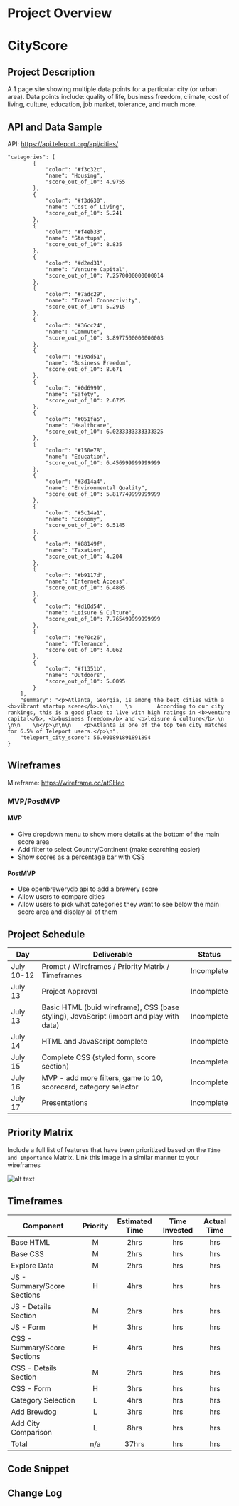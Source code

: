 # Project Overview

# CityScore

## Project Description

A 1 page site showing multiple data points for a particular city (or urban area). Data points include: quality of life, business freedom, climate, cost of living, culture, education, job market, tolerance, and much more. 

## API and Data Sample

API: https://api.teleport.org/api/cities/

```
"categories": [
        {
            "color": "#f3c32c",
            "name": "Housing",
            "score_out_of_10": 4.9755
        },
        {
            "color": "#f3d630",
            "name": "Cost of Living",
            "score_out_of_10": 5.241
        },
        {
            "color": "#f4eb33",
            "name": "Startups",
            "score_out_of_10": 8.835
        },
        {
            "color": "#d2ed31",
            "name": "Venture Capital",
            "score_out_of_10": 7.2570000000000014
        },
        {
            "color": "#7adc29",
            "name": "Travel Connectivity",
            "score_out_of_10": 5.2915
        },
        {
            "color": "#36cc24",
            "name": "Commute",
            "score_out_of_10": 3.8977500000000003
        },
        {
            "color": "#19ad51",
            "name": "Business Freedom",
            "score_out_of_10": 8.671
        },
        {
            "color": "#0d6999",
            "name": "Safety",
            "score_out_of_10": 2.6725
        },
        {
            "color": "#051fa5",
            "name": "Healthcare",
            "score_out_of_10": 6.0233333333333325
        },
        {
            "color": "#150e78",
            "name": "Education",
            "score_out_of_10": 6.456999999999999
        },
        {
            "color": "#3d14a4",
            "name": "Environmental Quality",
            "score_out_of_10": 5.817749999999999
        },
        {
            "color": "#5c14a1",
            "name": "Economy",
            "score_out_of_10": 6.5145
        },
        {
            "color": "#88149f",
            "name": "Taxation",
            "score_out_of_10": 4.204
        },
        {
            "color": "#b9117d",
            "name": "Internet Access",
            "score_out_of_10": 6.4805
        },
        {
            "color": "#d10d54",
            "name": "Leisure & Culture",
            "score_out_of_10": 7.765499999999999
        },
        {
            "color": "#e70c26",
            "name": "Tolerance",
            "score_out_of_10": 4.062
        },
        {
            "color": "#f1351b",
            "name": "Outdoors",
            "score_out_of_10": 5.0095
        }
    ],
    "summary": "<p>Atlanta, Georgia, is among the best cities with a <b>vibrant startup scene</b>.\n\n    \n        According to our city rankings, this is a good place to live with high ratings in <b>venture capital</b>, <b>business freedom</b> and <b>leisure & culture</b>.\n    \n\n    \n</p>\n\n\n    <p>Atlanta is one of the top ten city matches for 6.5% of Teleport users.</p>\n",
    "teleport_city_score": 56.001891891891894
}
```

## Wireframes

Mireframe: https://wireframe.cc/atSHeo

### MVP/PostMVP 

#### MVP 

- Give dropdown menu to show more details at the bottom of the main score area
- Add filter to select Country/Continent (make searching easier)
- Show scores as a percentage bar with CSS 

#### PostMVP  

- Use openbrewerydb api to add a brewery score
- Allow users to compare cities
- Allow users to pick what categories they want to see below the main score area and display all of them

## Project Schedule

|  Day | Deliverable | Status
|---|---| ---|
|July 10-12| Prompt / Wireframes / Priority Matrix / Timeframes | Incomplete
|July 13| Project Approval | Incomplete
|July 13| Basic HTML (buid wireframe), CSS (base styling), JavaScript (import and play with data)  | Incomplete
|July 14| HTML and JavaScript complete | Incomplete
|July 15| Complete CSS (styled form, score section)  | Incomplete
|July 16| MVP - add more filters, game to 10, scorecard, category selector | Incomplete
|July 17| Presentations | Incomplete

## Priority Matrix

Include a full list of features that have been prioritized based on the `Time and Importance` Matrix.  Link this image in a similar manner to your wireframes
 
![alt text](https://app.lucidchart.com/publicSegments/view/a8f61106-aeda-4c6a-96a8-850a1aab7a76/image.png "Priority Matrix")


## Timeframes

| Component | Priority | Estimated Time | Time Invested | Actual Time |
| --- | :---: |  :---: | :---: | :---: |
| Base HTML | M | 2hrs| hrs | hrs |
| Base CSS | M | 2hrs| hrs | hrs |
| Explore Data | M | 2hrs| hrs | hrs |
| JS - Summary/Score Sections | H | 4hrs| hrs | hrs |
| JS - Details Section | M | 2hrs| hrs | hrs |
| JS - Form | H | 3hrs| hrs | hrs |
| CSS - Summary/Score Sections | H | 4hrs| hrs | hrs |
| CSS - Details Section | M | 2hrs| hrs | hrs |
| CSS - Form | H | 3hrs| hrs | hrs |
| Category Selection | L | 4hrs| hrs | hrs |
| Add Brewdog | L | 3hrs| hrs | hrs |
| Add City Comparison | L | 8hrs | hrs | hrs |
| Total | n/a | 37hrs| hrs | hrs |

## Code Snippet

## Change Log

